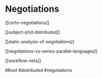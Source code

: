 # Negotiations

[[corto-negotiations]]

[[subject-phd-distributed]]

[[static-analysis-of-negotiations]]

[[negotiations-vs-series-parallel-languages]]

[[workflow-nets]]

#Root
#distributed
#negotiations

